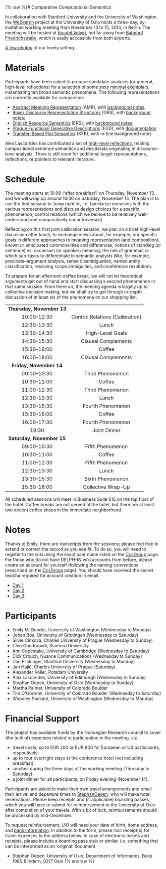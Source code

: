 {% raw %}# Comparative Computational Semantics

In collaboration with Stanford University and the University of
Washington, the [WeSearch](../WeSearch) project at the University of Oslo
holds a three-day, by-invitation working meeting from November 13 to 15,
2014, in Berlin. The meeting will be hosted at [Arcotel
Velvet](http://www.arcotelhotels.com/en/velvet_hotel_berlin/), not far
away from [Bahnhof
Friedrichstraße](http://www.s-bahn-berlin.de/fahrplanundnetz/bahnhof/Friedrichstrasse/59),
which is easily accessible from both airports.

[A few photos](http://erbonzo.smugmug.com/Travel/CCS-Berlin/) of our
lovely setting.

# Materials

Participants have been asked to prepare candidate analyses (or general,
high-level reflections) for a selection of some sixty [minimal
exemplars](http://svn.emmtee.net/trunk/uio/wesearch/ccs/berlin.txt),
instantiating ten broad semantic phenomena. The following
representations are currently available for comparison:

- [Abstract Meaning
Representation](http://svn.emmtee.net/trunk/uio/wesearch/ccs/amr/all.amr)
(AMR), with [background
notes](http://svn.emmtee.net/trunk/uio/wesearch/ccs/amr/notes.pdf);
- [Boxer Discourse Representation
Structures](http://svn.emmtee.net/trunk/uio/wesearch/ccs/drs) (DRS),
with [background
notes](http://svn.emmtee.net/trunk/uio/wesearch/ccs/drs/notes.pdf);
- [English Resource
Semantics](http://svn.emmtee.net/trunk/uio/wesearch/ccs/erg/mrs.pdf)
(ERS), with [background
notes](http://moin.delph-in.net/ErgSemantics/Ccs);
- [Prague Functional Generative
Descriptions](http://svn.emmtee.net/trunk/uio/wesearch/ccs/fgd/fgd.pdf)
(FGD), with
[documentation](http://ufal.mff.cuni.cz/functional-generative-description)
- [Transfer-Based Flat
Semantics](http://svn.emmtee.net/trunk/uio/wesearch/ccs/xfr.txt)
(XFR), with in-line background notes

Alex Lascarides has contributed a set of [high-level
reflections](http://svn.emmtee.net/trunk/uio/wesearch/ccs/lascarides.pdf),
relating compositional sentence semantics and desiderata originating in
discourse-level analysis. There is still room for additional target
representations, reflections, or pointers to relevant literature.

# Schedule

The meeting starts at 10:00 (‘after breakfast’) on Thursday, November
13, and we will wrap up around 16:00 on Saturday, November 15. The plan
is to use the first session to ‘jump right in’, i.e. familiarize
ourselves with the various representations and discuss design choices
for a specific phenomenon, control relations (which we believe to be
relatively well-understood and comparatively uncontroversial).

Reflecting on this first joint calibration session, we plan on a brief
high-level discussion after lunch, to exchange views about, for example,
our specific goals in different approaches to meaning representation
(and composition), known or anticipated commonalities and differences,
notions of standing (or sentence) vs. occassion (or speaker) meaning,
the role of grammar, or which sub-tasks to differentiate in semantic
analysis (like, for example, predicate–argument analysis, sense
disambiguation, named entity classification, resolving scope
ambiguities, and coreference resolution).

To prepare for an afternoon coffee break, we will not let theoretical
arguments get out of hand and start discussing a second phenomenon in
that same session. From there on, the meeting agenda is largely up to
collective decision making, but we shall try to get through in-depth
discussion of at least six of the phenomena on our shopping list.

|                           |                                 |
|:-------------------------:|:-------------------------------:|
| **Thursday, November 13** |                                 |
|        10:00–12:30        | Control Relations (Calibration) |
|        12:30–13:30        |              Lunch              |
|        13:30–14:30        |        High-Level Goals         |
|        14:30–15:30        |       Clausal Complements       |
|        15:30–16:00        |             Coffee              |
|        16:00–18:00        |       Clausal Complements       |
|  **Friday, November 14**  |                                 |
|        09:00–10:30        |        Third Phenomenon         |
|        10:30–11:00        |             Coffee              |
|        11:00–12:30        |        Third Phenomenon         |
|        12:30–13:30        |              Lunch              |
|        13:30–15:30        |        Fourth Phenomenon        |
|        15:30–16:00        |             Coffee              |
|        16:00–17:30        |        Fourth Phenomenon        |
|           19:30           |          Joint Dinner           |
| **Saturday, November 15** |                                 |
|        09:00–10:30        |        Fifth Phenomenon         |
|        10:30–11:00        |             Coffee              |
|        11:00–12:30        |        Fifth Phenomenon         |
|        12:30–13:30        |              Lunch              |
|        13:30–15:30        |        Sixth Phenomenon         |
|        15:30–16:00        |       Collective Wrap-Up        |

All scheduled sessions will meet in Business Suite 616 on the top floor
of the hotel. Coffee breaks are not served at the hotel, but there are
at least two decent coffee shops in the immediate neighborhood.

# Notes

Thanks to Emily, there are transcripts from the sessions; please feel
free to extend or correct the record as you see fit. To do so, you will
need to register to the wiki using the exact user name listed on the
[CcsGroup](../CcsGroup) page. For those who do not have DELPH-IN wiki
accounts from before, please create an account for yourself (following
the naming conventions prescribed on the [CcsGroup](../CcsGroup) page). You
should have received the secret textcha required for account creation in
email.

- [Day 1](../WeSearch_CcsDayOne)
- [Day 2](../WeSearch_CcsDayTwo)
- [Day 3](../WeSearch_CcsDayThree)

# Participants

- Emily M. Bender, University of Washington (Wednesday to Monday)
- Johan Bos, University of Groningen (Wednesday to Saturday)
- Silvie Cinkova, Charles University of Prague (Wednesday to Sunday)
- Cleo Condoravdi, Stanford University
- Ann Copestake, University of Cambridge (Wednesday to Saturday)
- Dick Crouch, Nuance Communications (Wednesday to Sunday)
- Dan Flickinger, Stanford University (Wednesday to Monday)
- Jan Hajič, Charles University of Prague (Saturday)
- Alexander Koller, Potsdam University
- Alex Lascarides, University of Edinburgh (Wednesday to Sunday)
- Stephan Oepen, University of Oslo (Wednesday to Sunday)
- Martha Palmer, University of Colorado Boulder
- Tim O'Gorman, University of Colorado Boulder (Wednesday to Saturday)
- Woodley Packard, University of Washington (Wednesday to Monday)

# Financial Support

The project has available funds by the Norwegian Research council to
cover (the bulk of) expenses related to participation in the meeting,
viz.

- travel costs, up to EUR 300 or EUR 800 for European or US
participants, respectively;
- up to four overnight stays at the conference hotel (not including
breakfast);
- lunches during the three days of the working meeting (Thursday to
Saturday);
- a joint dinner for all participants, on Friday evening (November
14).

Participants are asked to make their own travel arrangements and email
their arrival and departure times to [StephanOepen](../StephanOepen), who
will make hotel reservations. Please keep receipts and (if applicable)
boarding passes, which you will have to submit for reimbursement to the
University of Oslo after completion of your travels. With a bit of luck,
reimbursements should be processed by mid-December.

To request reimbursement, UiO will need your date of birth, home
address, and [bank
information](http://www.uio.no/for-ansatte/skjema/opa/vedlegg-utland.odt).
In addition to the form, please mail receipt(s) for travel expenses to
the address below. In case of electronic tickets and receipts, please
include a boarding pass stub or similar, i.e. something that can be
interpreted as an ‘original’ document.

- Stephan Oepen, University of Oslo, Department of Informatics, Boks
1080 Blindern, 0317 Oslo
<update date omitted for speed>{% endraw %}